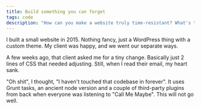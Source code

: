 ```yaml
---
title: Build something you can forget
tags: code
description: "How can you make a website truly time-resistant? What's the stack that enables you to forget a site for 10 years, then pick up where you left off?"
---
```


<p class="lead">I built a small website in 2015. Nothing fancy, just a WordPress thing with a custom theme. My client was happy, and we went our separate ways.</p>

A few weeks ago, that client asked me for a tiny change. Basically just 2 lines of CSS that needed adjusting. Still, when I read their email, my heart sank.

"Oh shit", I thought, "I haven't touched that codebase in forever". It uses Grunt tasks, an ancient node version and a couple of third-party plugins from back when everyone was listening to "Call Me Maybe". This will not go well.

